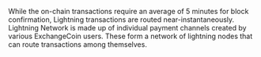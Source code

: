 While the on-chain transactions require an average of 5 minutes for block confirmation, Lightning transactions are routed near-instantaneously. Lightning Network is made up of individual payment channels created by various ExchangeCoin users. These form a network of lightning nodes that can route transactions among themselves.
